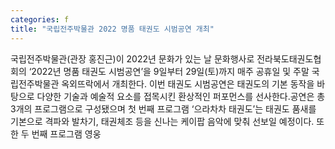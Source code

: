 ```yaml
---
categories: f
title: "국립전주박물관 2022 명품 태권도 시범공연 개최"
---
```

국립전주박물관(관장 홍진근)이 2022년 문화가 있는 날 문화행사로 전라북도태권도협회의 ‘2022년 명품 태권도 시범공연’을 9일부터 29일(토)까지 매주 공휴일 및 주말 국립전주박물관 옥외뜨락에서 개최한다. 이번 태권도 시범공연은 태권도의 기본 동작을 바탕으로 다양한 기술과 예술적 요소를 접목시킨 환상적인 퍼포먼스를 선사한다.공연은 총 3개의 프로그램으로 구성됐으며 첫 번째 프로그램 ‘으라차차 태권도’는 태권도 품새를 기본으로 격파와 발차기, 태권체조 등을 신나는 케이팝 음악에 맞춰 선보일 예정이다. 또한 두 번째 프로그램 영웅